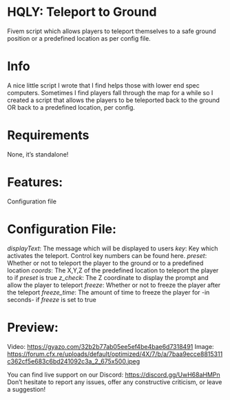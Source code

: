 # HQLY: Teleport to Ground
Fivem script which allows players to teleport themselves to a safe ground position or a predefined location as per config file.

# Info
A nice little script I wrote that I find helps those with lower end spec computers. Sometimes I find players fall through the map for a while so I created a script that allows the players to be teleported back to the ground OR back to a predefined location, per config.

# Requirements
None, it’s standalone!

# Features:
Configuration file

# Configuration File:
_displayText_: The message which will be displayed to users
_key_: Key which activates the teleport. Control key numbers can be found here.
_preset_: Whether or not to teleport the player to the ground or to a predefined location
_coords_: The X,Y,Z of the predefined location to teleport the player to if *preset* is true
_z_check_: The Z coordinate to display the prompt and allow the player to teleport
_freeze_: Whether or not to freeze the player after the teleport
_freeze_time_: The amount of time to freeze the player for -in seconds- if *freeze* is set to true

# Preview:
Video: https://gyazo.com/32b2b77ab05ee5ef4be4bae6d7318491
Image: https://forum.cfx.re/uploads/default/optimized/4X/7/b/a/7baa9ecce8815311c362cf5e683c6bd241092c3a_2_675x500.jpeg

You can find live support on our Discord: https://discord.gg/UwH68aHMPn
Don’t hesitate to report any issues, offer any constructive criticism, or leave a suggestion!
